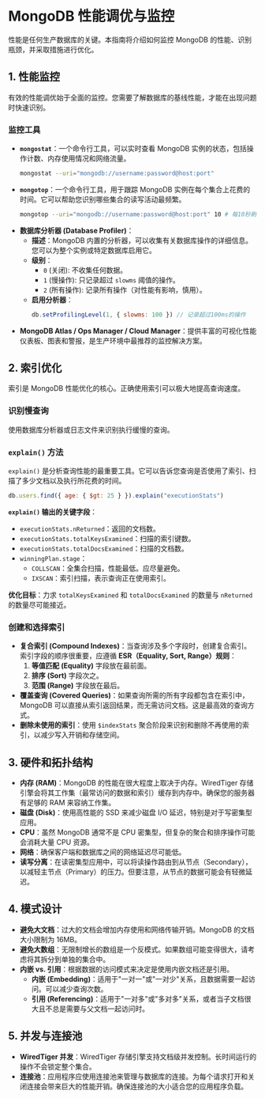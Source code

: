 # MongoDB 性能调优与监控

性能是任何生产数据库的关键。本指南将介绍如何监控 MongoDB 的性能、识别瓶颈，并采取措施进行优化。

## 1. 性能监控

有效的性能调优始于全面的监控。您需要了解数据库的基线性能，才能在出现问题时快速识别。

### 监控工具

- **`mongostat`**：一个命令行工具，可以实时查看 MongoDB 实例的状态，包括操作计数、内存使用情况和网络流量。
  ```bash
  mongostat --uri="mongodb://username:password@host:port"
  ```
- **`mongotop`**：一个命令行工具，用于跟踪 MongoDB 实例在每个集合上花费的时间。它可以帮助您识别哪些集合的读写活动最频繁。
  ```bash
  mongotop --uri="mongodb://username:password@host:port" 10 # 每10秒刷新一次
  ```
- **数据库分析器 (Database Profiler)**：
  - **描述**：MongoDB 内置的分析器，可以收集有关数据库操作的详细信息。您可以为整个实例或特定数据库启用它。
  - **级别**：
    - `0` (关闭): 不收集任何数据。
    - `1` (慢操作): 只记录超过 `slowms` 阈值的操作。
    - `2` (所有操作): 记录所有操作（对性能有影响，慎用）。
  - **启用分析器**：
    ```javascript
    db.setProfilingLevel(1, { slowms: 100 }) // 记录超过100ms的操作
    ```
- **MongoDB Atlas / Ops Manager / Cloud Manager**：提供丰富的可视化性能仪表板、图表和警报，是生产环境中最推荐的监控解决方案。

## 2. 索引优化

索引是 MongoDB 性能优化的核心。正确使用索引可以极大地提高查询速度。

### 识别慢查询

使用数据库分析器或日志文件来识别执行缓慢的查询。

### `explain()` 方法

`explain()` 是分析查询性能的最重要工具。它可以告诉您查询是否使用了索引、扫描了多少文档以及执行所花费的时间。

```javascript
db.users.find({ age: { $gt: 25 } }).explain("executionStats")
```

**`explain()` 输出的关键字段**：

- `executionStats.nReturned`：返回的文档数。
- `executionStats.totalKeysExamined`：扫描的索引键数。
- `executionStats.totalDocsExamined`：扫描的文档数。
- `winningPlan.stage`：
  - `COLLSCAN`：全集合扫描，性能最低。应尽量避免。
  - `IXSCAN`：索引扫描，表示查询正在使用索引。

**优化目标**：力求 `totalKeysExamined` 和 `totalDocsExamined` 的数量与 `nReturned` 的数量尽可能接近。

### 创建和选择索引

- **复合索引 (Compound Indexes)**：当查询涉及多个字段时，创建复合索引。索引字段的顺序很重要，应遵循 **ESR（Equality, Sort, Range）规则**：
  1.  **等值匹配 (Equality)** 字段放在最前面。
  2.  **排序 (Sort)** 字段次之。
  3.  **范围 (Range)** 字段放在最后。
- **覆盖查询 (Covered Queries)**：如果查询所需的所有字段都包含在索引中，MongoDB 可以直接从索引返回结果，而无需访问文档。这是最高效的查询方式。
- **删除未使用的索引**：使用 `$indexStats` 聚合阶段来识别和删除不再使用的索引，以减少写入开销和存储空间。

## 3. 硬件和拓扑结构

- **内存 (RAM)**：MongoDB 的性能在很大程度上取决于内存。WiredTiger 存储引擎会将其工作集（最常访问的数据和索引）缓存到内存中。确保您的服务器有足够的 RAM 来容纳工作集。
- **磁盘 (Disk)**：使用高性能的 SSD 来减少磁盘 I/O 延迟，特别是对于写密集型应用。
- **CPU**：虽然 MongoDB 通常不是 CPU 密集型，但复杂的聚合和排序操作可能会消耗大量 CPU 资源。
- **网络**：确保客户端和数据库之间的网络延迟尽可能低。
- **读写分离**：在读密集型应用中，可以将读操作路由到从节点（Secondary），以减轻主节点（Primary）的压力。但要注意，从节点的数据可能会有轻微延迟。

## 4. 模式设计

- **避免大文档**：过大的文档会增加内存使用和网络传输开销。MongoDB 的文档大小限制为 16MB。
- **避免大数组**：无限制增长的数组是一个反模式。如果数组可能变得很大，请考虑将其拆分到单独的集合中。
- **内嵌 vs. 引用**：根据数据的访问模式来决定是使用内嵌文档还是引用。
  - **内嵌 (Embedding)**：适用于"一对一"或"一对少"关系，且数据需要一起访问。可以减少查询次数。
  - **引用 (Referencing)**：适用于"一对多"或"多对多"关系，或者当子文档很大且不总是需要与父文档一起访问时。

## 5. 并发与连接池

- **WiredTiger 并发**：WiredTiger 存储引擎支持文档级并发控制。长时间运行的操作不会锁定整个集合。
- **连接池**：应用程序应使用连接池来管理与数据库的连接。为每个请求打开和关闭连接会带来巨大的性能开销。确保连接池的大小适合您的应用程序负载。
